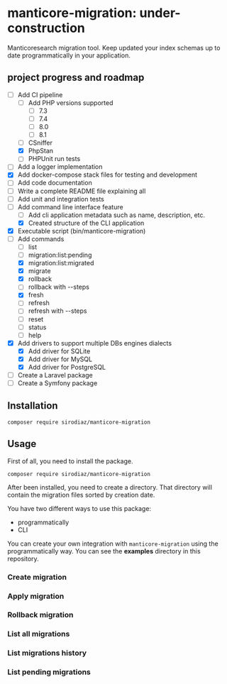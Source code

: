 # manticore-migration: under-construction
Manticoresearch migration tool. Keep updated your index schemas up to date programmatically in your application.
## project progress and roadmap
  - [ ] Add CI pipeline
    - [ ] Add PHP versions supported
      - [ ] 7.3
      - [ ] 7.4
      - [ ] 8.0
      - [ ] 8.1
    - [ ] CSniffer
    - [x] PhpStan
    - [ ] PHPUnit run tests
  - [ ] Add a logger implementation
  - [x] Add docker-compose stack files for testing and development
  - [ ] Add code documentation
  - [ ] Write a complete README file explaining all
  - [ ] Add unit and integration tests
  - [ ] Add command line interface feature
    - [ ] Add cli application metadata such as name, description, etc.
    - [x] Created structure of the CLI application
  - [x] Executable script (bin/manticore-migration)
  - [ ] Add commands
    - [ ] list
    - [ ] migration:list:pending
    - [x] migration:list:migrated
    - [x] migrate
    - [x] rollback
    - [ ] rollback with --steps
    - [x] fresh
    - [ ] refresh
    - [ ] refresh with --steps
    - [ ] reset
    - [ ] status
    - [ ] help
  - [x] Add drivers to support multiple DBs engines dialects
    - [x] Add driver for SQLite
    - [x] Add driver for MySQL
    - [x] Add driver for PostgreSQL
  - [ ] Create a Laravel package
  - [ ] Create a Symfony package
## Installation

```composer require sirodiaz/manticore-migration```

## Usage
First of all, you need to install the package.

```composer require sirodiaz/manticore-migration```

After been installed, you need to create a directory.
That directory will contain the migration files sorted by creation date.

You have two different ways to use this package:

  - programmatically
  - CLI

You can create your own integration with `manticore-migration` using the programmatically way. You can see the **examples** directory in this repository.
### Create migration

### Apply migration

### Rollback migration

### List all migrations

### List migrations history

### List pending migrations
